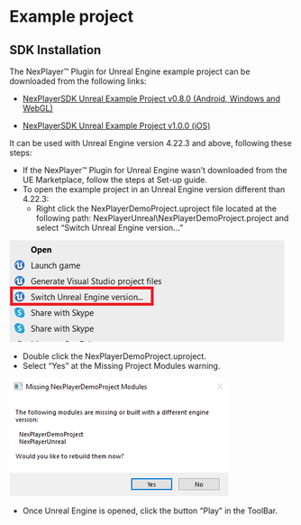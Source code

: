 # Example project
## SDK Installation

The NexPlayer™ Plugin for Unreal Engine example project can be downloaded from the following links: 
- [NexPlayerSDK Unreal Example Project v0.8.0 (Android, Windows and WebGL)](https://customer.nexplayersdk.com/download.php?id=1323&token=f096DpDJUUCYWGXSTkpql6P9alEgF5GS)

- [NexPlayerSDK Unreal Example Project v1.0.0 (iOS)](https://customer.nexplayersdk.com/download.php?id=1392&token=FgKim8ZkWJ5MFTw6pMIFbHu2mrmu8T69)

It can be used with Unreal Engine version 4.22.3 and above, following these steps:

- If the NexPlayer™ Plugin for Unreal Engine wasn’t downloaded from the UE Marketplace, follow the steps at Set-up guide.
- To open the example project in an Unreal Engine version different than 4.22.3:
	- Right click the NexPlayerDemoProject.uproject file located at the following path: NexPlayerUnreal\NexPlayerDemoProject.project and select “Switch Unreal Engine version...”

![](../assets/basic/example1.png)

- Double click the NexPlayerDemoProject.uproject.
- Select “Yes” at the Missing Project Modules warning.

![](../assets/basic/example2.png)

- Once Unreal Engine is opened, click the button “Play” in the ToolBar.